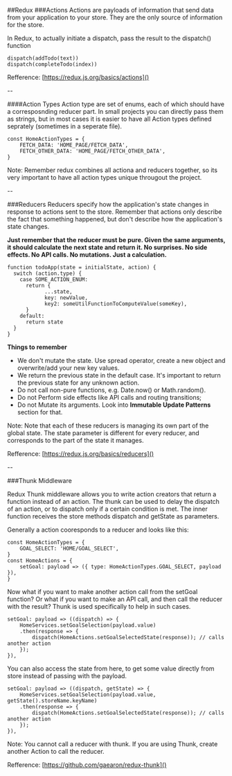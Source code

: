 ##Redux
###Actions
Actions are payloads of information that send data from your application to your store. They are the only source of information for the store.

In Redux, to actually initiate a dispatch, pass the result to the dispatch() function

~~~
dispatch(addTodo(text))
dispatch(completeTodo(index))
~~~

Refference: [https://redux.js.org/basics/actions]()

--

####Action Types
Action type are set of enums, each of which should have a corresposnding reducer part. In small projects you can directly pass them as strings, but in most cases it is easier to have all Action types defined seprately (sometimes in a seperate file).

~~~
const HomeActionTypes = {
	FETCH_DATA: 'HOME_PAGE/FETCH_DATA',
	FETCH_OTHER_DATA: 'HOME_PAGE/FETCH_OTHER_DATA',
}
~~~

Note: Remember redux combines all actiona and reducers together, so its very important to have all action types unique througout the project.

--

###Reducers
Reducers specify how the application's state changes in response to actions sent to the store. Remember that actions only describe the fact that something happened, but don't describe how the application's state changes.

**Just remember that the reducer must be pure. Given the same arguments, it should calculate the next state and return it. No surprises. No side effects. No API calls. No mutations. Just a calculation.**

~~~
function todoApp(state = initialState, action) {
  switch (action.type) {
    case SOME_ACTION_ENUM:
      return {
      		...state,
      		key: newValue,
      		key2: someUtilFunctionToComputeValue(someKey),
      }
    default:
      return state
  }
}
~~~

**Things to remember**

- We don't mutate the state. Use spread operator, create a new object and overwrite/add your new key values.
- We return the previous state in the default case. It's important to return the previous state for any unknown action.
- Do not call non-pure functions, e.g. Date.now() or Math.random().
- Do not Perform side effects like API calls and routing transitions;
- Do not Mutate its arguments. Look into **Immutable Update Patterns** section for that.

Note: Note that each of these reducers is managing its own part of the global state. The state parameter is different for every reducer, and corresponds to the part of the state it manages.

Refference: [https://redux.js.org/basics/reducers]()

--

###Thunk Middleware

Redux Thunk middleware allows you to write action creators that return a function instead of an action. The thunk can be used to delay the dispatch of an action, or to dispatch only if a certain condition is met. The inner function receives the store methods dispatch and getState as parameters.

Generally a action cooresponds to a reducer and looks like this:

~~~
const HomeActionTypes = {
	GOAL_SELECT: 'HOME/GOAL_SELECT',
}
const HomeActions = {
	setGoal: payload => ({ type: HomeActionTypes.GOAL_SELECT, payload }),
}
~~~

Now what if you want to make another action call from the setGoal function? Or what if you want to make an API call, and then call the reducer with the result? Thunk is used specifically to help in such cases.

~~~
setGoal: payload => ((dispatch) => {
	HomeServices.setGoalSelection(payload.value)
	.then(response => {
		dispatch(HomeActions.setGoalSelectedState(response)); // calls another action
	});
}),
~~~

You can also access the state from here, to get some value directly from store instead of passing with the payload.

~~~
setGoal: payload => ((dispatch, getState) => {
	HomeServices.setGoalSelection(payload.value, getState().storeName.keyName)
	.then(response => {
		dispatch(HomeActions.setGoalSelectedState(response)); // calls another action
	});
}),
~~~

Note: You cannot call a reducer with thunk. If you are using Thunk, create another Action to call the reducer.

Refference: [https://github.com/gaearon/redux-thunk]()